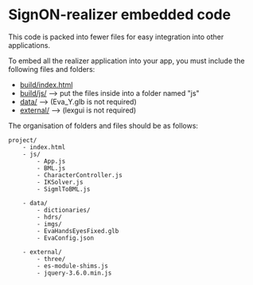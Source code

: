 # SignON-realizer embedded code

This code is packed into fewer files for easy integration into other applications.

To embed all the realizer application into your app, you must include the following files and folders:

- [build/index.html](index.html)
- [build/js/](js) --> put the files inside into a folder named "js"
- [data/](/data) --> (Eva_Y.glb is not required)
- [external/](/external) --> (lexgui is not required)

The organisation of folders and files should be as follows:

    project/
        - index.html
        - js/
            - App.js
            - BML.js
            - CharacterController.js
            - IKSolver.js
            - SigmlToBML.js

        - data/
            - dictionaries/
            - hdrs/
            - imgs/
            - EvaHandsEyesFixed.glb
            - EvaConfig.json

        - external/ 
            - three/
            - es-module-shims.js
            - jquery-3.6.0.min.js
